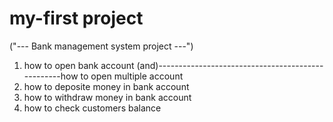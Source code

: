 # my-first project 
("--- Bank management system project ---")

1) how to open bank account (and)--------------------------------------------------how to open multiple account
2) how to deposite money in bank account
3) how to withdraw  money in bank account
4) how to check customers balance
